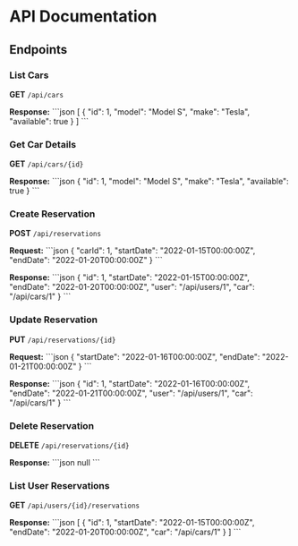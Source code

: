
# API Documentation

## Endpoints

### List Cars

**GET** `/api/cars`

**Response:**
\`\`\`json
[
    {
        "id": 1,
        "model": "Model S",
        "make": "Tesla",
        "available": true
    }
]
\`\`\`

### Get Car Details

**GET** `/api/cars/{id}`

**Response:**
\`\`\`json
{
    "id": 1,
    "model": "Model S",
    "make": "Tesla",
    "available": true
}
\`\`\`

### Create Reservation

**POST** `/api/reservations`

**Request:**
\`\`\`json
{
    "carId": 1,
    "startDate": "2022-01-15T00:00:00Z",
    "endDate": "2022-01-20T00:00:00Z"
}
\`\`\`

**Response:**
\`\`\`json
{
    "id": 1,
    "startDate": "2022-01-15T00:00:00Z",
    "endDate": "2022-01-20T00:00:00Z",
    "user": "/api/users/1",
    "car": "/api/cars/1"
}
\`\`\`

### Update Reservation

**PUT** `/api/reservations/{id}`

**Request:**
\`\`\`json
{
    "startDate": "2022-01-16T00:00:00Z",
    "endDate": "2022-01-21T00:00:00Z"
}
\`\`\`

**Response:**
\`\`\`json
{
    "id": 1,
    "startDate": "2022-01-16T00:00:00Z",
    "endDate": "2022-01-21T00:00:00Z",
    "user": "/api/users/1",
    "car": "/api/cars/1"
}
\`\`\`

### Delete Reservation

**DELETE** `/api/reservations/{id}`

**Response:**
\`\`\`json
null
\`\`\`

### List User Reservations

**GET** `/api/users/{id}/reservations`

**Response:**
\`\`\`json
[
    {
        "id": 1,
        "startDate": "2022-01-15T00:00:00Z",
        "endDate": "2022-01-20T00:00:00Z",
        "car": "/api/cars/1"
    }
]
\`\`\`
